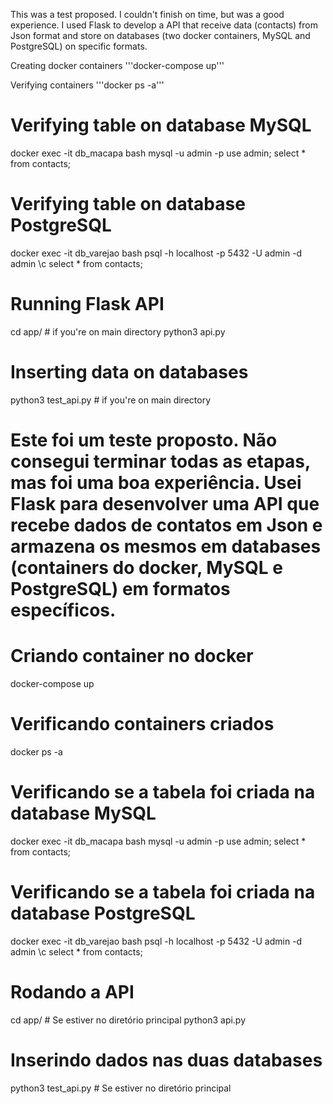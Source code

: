 This was a test proposed. I couldn't finish on time, but was a good experience. I used Flask to develop a API that receive data (contacts) from Json format and store on databases (two docker containers, MySQL and PostgreSQL) on specific formats.

Creating docker containers
'''docker-compose up'''

Verifying containers
'''docker ps -a'''

# Verifying table on database MySQL
docker exec -it db_macapa bash
mysql -u admin -p
use admin; 
select * from contacts;

# Verifying table on database PostgreSQL
docker exec -it db_varejao bash
psql -h localhost -p 5432 -U admin -d admin
\c
select * from contacts;

# Running Flask API
cd app/              # if you're on main directory
python3 api.py

# Inserting data on databases
python3 test_api.py  # if you're on main directory



# Este foi um teste proposto. Não consegui terminar todas as etapas, mas foi uma boa experiência. Usei Flask para desenvolver uma API que recebe dados de contatos em Json e armazena os mesmos em databases (containers do docker, MySQL e PostgreSQL) em formatos específicos.

# Criando container no docker
docker-compose up

# Verificando containers criados
docker ps -a

# Verificando se a tabela foi criada na database MySQL
docker exec -it db_macapa bash
mysql -u admin -p
use admin; 
select * from contacts;

# Verificando se a tabela foi criada na database PostgreSQL
docker exec -it db_varejao bash
psql -h localhost -p 5432 -U admin -d admin
\c
select * from contacts;

# Rodando a API
cd app/              # Se estiver no diretório principal
python3 api.py

# Inserindo dados nas duas databases
python3 test_api.py  # Se estiver no diretório principal
